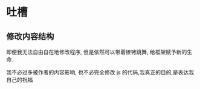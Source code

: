 # 吐槽

## 修改内容结构

即便我无法自由自在地修改程序, 但是依然可以带着镣铐跳舞, 给框架赋予新的生命.

我不必过多被作者的内容影响, 也不必完全修改 js 的代码,我真正的目的,是表达我自己的祝福
